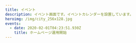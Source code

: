 ```yaml
---
title: イベント
description: イベント画面です。イベントカレンダーを設置しています。
heroimg: /img/city_256x128.jpg
events:
  - date: 2020-02-01T04:23:51.930Z
    title: ホームページ運用開始
---
```

